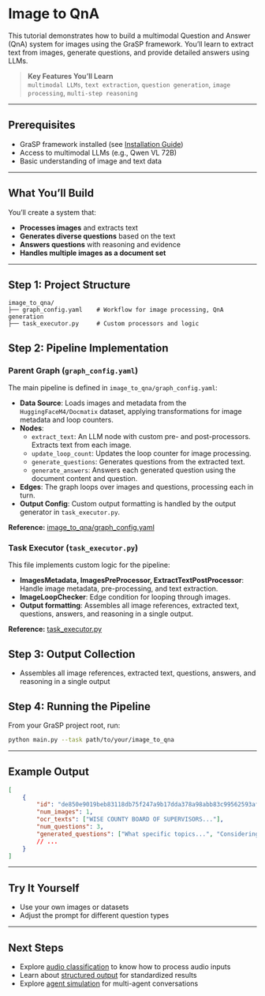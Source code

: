 # Image to QnA

This tutorial demonstrates how to build a multimodal Question and Answer (QnA) system for images using the GraSP framework. You’ll learn to extract text from images, generate questions, and provide detailed answers using LLMs.

> **Key Features You’ll Learn**  
> `multimodal LLMs`, `text extraction`, `question generation`, `image processing`, `multi-step reasoning`

---

## Prerequisites

- GraSP framework installed (see [Installation Guide](../installation.md))
- Access to multimodal LLMs (e.g., Qwen VL 72B)
- Basic understanding of image and text data

---

## What You’ll Build

You’ll create a system that:
- **Processes images** and extracts text
- **Generates diverse questions** based on the text
- **Answers questions** with reasoning and evidence
- **Handles multiple images as a document set**

---

## Step 1: Project Structure

```
image_to_qna/
├── graph_config.yaml    # Workflow for image processing, QnA generation
├── task_executor.py     # Custom processors and logic
```

## Step 2: Pipeline Implementation

### Parent Graph (`graph_config.yaml`)

The main pipeline is defined in `image_to_qna/graph_config.yaml`:

- **Data Source**: Loads images and metadata from the `HuggingFaceM4/Docmatix` dataset, applying transformations for image metadata and loop counters.
- **Nodes**:
  - `extract_text`: An LLM node with custom pre- and post-processors. Extracts text from each image.
  - `update_loop_count`: Updates the loop counter for image processing.
  - `generate_questions`: Generates questions from the extracted text.
  - `generate_answers`: Answers each generated question using the document content and question.
- **Edges**: The graph loops over images and questions, processing each in turn.
- **Output Config**: Custom output formatting is handled by the output generator in `task_executor.py`.

**Reference:** [image_to_qna/graph_config.yaml](https://github.com/ServiceNow/GraSP/blob/main/tasks/examples/image_to_qna/graph_config.yaml)

### Task Executor (`task_executor.py`)

This file implements custom logic for the pipeline:
- **ImagesMetadata, ImagesPreProcessor, ExtractTextPostProcessor**: Handle image metadata, pre-processing, and text extraction.
- **ImageLoopChecker**: Edge condition for looping through images.
- **Output formatting**: Assembles all image references, extracted text, questions, answers, and reasoning in a single output.

**Reference:** [task_executor.py](https://github.com/ServiceNow/GraSP/blob/main/tasks/examples/image_to_qna/task_executor.py)

## Step 3: Output Collection

- Assembles all image references, extracted text, questions, answers, and reasoning in a single output

## Step 4: Running the Pipeline

From your GraSP project root, run:

```bash
python main.py --task path/to/your/image_to_qna
```

---

## Example Output

```json
[
    {
        "id": "de850e9019beb83118db75f247a9b17dda378a98abb83c99562593af00a461af",
        "num_images": 1,
        "ocr_texts": ["WISE COUNTY BOARD OF SUPERVISORS..."],
        "num_questions": 3,
        "generated_questions": ["What specific topics...", "Considering the agenda items...", "When and where is the Wise County Board..."]
        // ...
    }
]
```

---

## Try It Yourself

- Use your own images or datasets
- Adjust the prompt for different question types

---

## Next Steps

- Explore [audio classification](audio_to_text_tutorial.md) to know how to process audio inputs
- Learn about [structured output](structured_output_tutorial.md) for standardized results
- Explore [agent simulation](agent_simulation_tutorial.md) for multi-agent conversations
